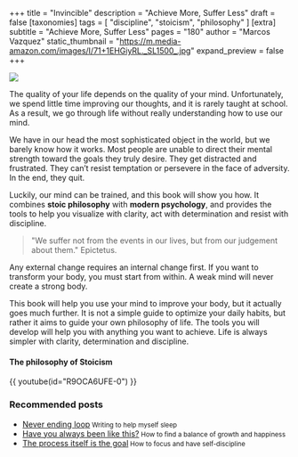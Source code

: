 +++
title = "Invincible"
description = "Achieve More, Suffer Less"
draft = false
[taxonomies]
tags = [ "discipline", "stoicism", "philosophy" ] 
[extra]
subtitle = "Achieve More, Suffer Less"
pages = "180"
author = "Marcos Vazquez"
static_thumbnail = "https://m.media-amazon.com/images/I/71+1EHGiyRL._SL1500_.jpg"
expand_preview = false
+++

<img border="0" src="https://m.media-amazon.com/images/I/71+1EHGiyRL._SL1500_.jpg" >

<!-- more -->

The quality of your life depends on the quality of your mind. Unfortunately, we spend little time improving our thoughts, and it is rarely taught at school. As a result, we go through life without really understanding how to use our mind. 


We have in our head the most sophisticated object in the world, but we barely know how it works. Most people are unable to direct their mental strength toward the goals they truly desire. They get distracted and frustrated. They can’t resist temptation or persevere in the face of adversity. In the end, they quit.

Luckily, our mind can be trained, and this book will show you how. It combines **stoic philosophy** with **modern psychology**, and provides the tools to help you visualize with clarity, act with determination and resist with discipline.

> "We suffer not from the events in our lives, but from our judgement about them." Epictetus.

Any external change requires an internal change first. If you want to transform your body, you must start from within. A weak mind will never create a strong body.

This book will help you use your mind to improve your body, but it actually goes much further. It is not a simple guide to optimize your daily habits, but rather it aims to guide your own philosophy of life. The tools you will develop will help you with anything you want to achieve. Life is always simpler with clarity, determination and discipline.

#### The philosophy of Stoicism

{{ youtube(id="R9OCA6UFE-0") }}

### Recommended posts

- [Never ending loop](/blog/never-ending-loop/)<small> Writing to help myself sleep</small>
- [Have you always been like this?](/blog/have-you-always-been-like-this/)<small> How to find a balance of growth and happiness</small>
- [The process itself is the goal](/blog/the-process-itself-is-the-goal/)<small> How to focus and have self-discipline</small>
